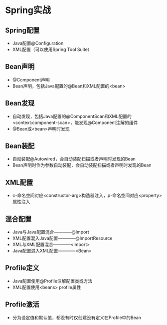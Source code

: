 # Spring实战
## Spring配置
- Java配置@Configuration
- XML配置（可以使用Spring Tool Suite）

## Bean声明
- @Component声明
- Bean声明，包括Java配置的@Bean和XML配置的\<bean\>

## Bean发现
- 自动发现，包括Java配置的@ComponentScan和XML配置的\<context:component-scan\>，能发现@Component注解的组件
- @Bean或\<bean\>声明时发现

## Bean装配
- 自动装配@Autowired，会自动装配扫描或者声明时发现的Bean
- Bean声明时作为参数自动装配，会自动装配扫描或者声明时发现的Bean

## XML配置
- c-命名空间对应\<constructor-arg\>构造器注入，p-命名空间对应\<property\>属性注入
  
## 混合配置
- Java与Java配置混合————@Import
- XML配置混入Java配置————@ImportResource
- XML与XML配置混合————\<import\>
- Java配置混入XML配置————\<Bean\>

## Profile定义
- Java配置使用@Profile注解配置类或方法
- XML配置使用\<beans\> profile属性

## Profile激活
- 分为设定值和默认值，都没有时仅创建没有定义在Profile中的Bean
